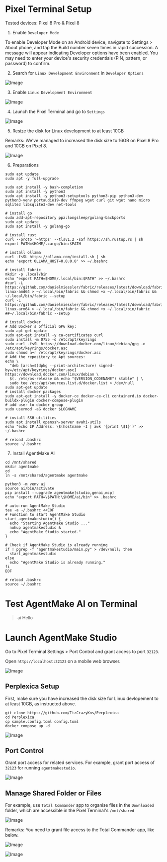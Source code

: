 # Pixel Terminal Setup

Tested devices: Pixel 8 Pro & Pixel 8

1. Enable `Developer Mode`

To enable Developer Mode on an Android device, navigate to Settings > About phone, and tap the Build number seven times in rapid succession. A message will appear indicating Developer options have been enabled. You may need to enter your device's security credentials (PIN, pattern, or password) to confirm. 

2. Search for `Linux Development Environment` in `Developer Options`

![Image](https://github.com/user-attachments/assets/1c0e7a84-263a-439b-a883-9e0cb37ddbf0)

3. Enable `Linux Development Environment`

![Image](https://github.com/user-attachments/assets/efc07717-8392-4ebd-9cea-d2e055696fc0)

4. Launch the Pixel Terminal and go to `Settings`

![Image](https://github.com/user-attachments/assets/ee88344d-252c-421e-83e8-6bee8c982d78)

5. Resize the disk for Linux development to at least 10GB

Remarks: We've managed to increased the disk size to 16GB on Pixel 8 Pro and 10GB on Pixel 8.

![Image](https://github.com/user-attachments/assets/2b62a928-df71-4745-9d6a-4661949175df)

6. Preparations

```
sudo apt update
sudo apt -y full-upgrade

sudo apt install -y bash-completion
sudo apt install -y python3
sudo apt install -y python3-setuptools python3-pip python3-dev python3-venv portaudio19-dev ffmpeg wget curl git wget nano micro sqlite3 libsqlite3-dev net-tools

# install go
sudo add-apt-repository ppa:longsleep/golang-backports
sudo apt update
sudo apt install -y golang-go

# install rust
curl --proto '=https' --tlsv1.2 -sSf https://sh.rustup.rs | sh
export PATH=$HOME/.cargo/bin:$PATH

# install ollama
curl -fsSL https://ollama.com/install.sh | sh
echo 'export OLLAMA_HOST=0.0.0.0' >> ~/.bashrc

# install fabric
mkdir -p .local/bin
echo "export PATH=$HOME/.local/bin:$PATH" >> ~/.bashrc
#curl -L https://github.com/danielmiessler/fabric/releases/latest/download/fabric-linux-amd64 > ~/.local/bin/fabric && chmod +x ~/.local/bin/fabric && ~/.local/bin/fabric --setup
curl -L https://github.com/danielmiessler/fabric/releases/latest/download/fabric-linux-arm64 > ~/.local/bin/fabric && chmod +x ~/.local/bin/fabric
##~/.local/bin/fabric --setup

# install docker
# Add Docker's official GPG key:
sudo apt-get update
sudo apt-get install -y ca-certificates curl
sudo install -m 0755 -d /etc/apt/keyrings
sudo curl -fsSL https://download.docker.com/linux/debian/gpg -o /etc/apt/keyrings/docker.asc
sudo chmod a+r /etc/apt/keyrings/docker.asc
# Add the repository to Apt sources:
echo \
  "deb [arch=$(dpkg --print-architecture) signed-by=/etc/apt/keyrings/docker.asc] https://download.docker.com/linux/debian \
  $(. /etc/os-release && echo "$VERSION_CODENAME") stable" | \
  sudo tee /etc/apt/sources.list.d/docker.list > /dev/null
sudo apt-get update
# install docker packages 
sudo apt-get install -y docker-ce docker-ce-cli containerd.io docker-buildx-plugin docker-compose-plugin
# add user to docker group
sudo usermod -aG docker $LOGNAME

# install SSH utilities 
sudo apt install openssh-server avahi-utils
echo "echo IP Address: \$(hostname -I | awk '{print \$1}')" >> ~/.bashrc

# reload .bashrc
source ~/.bashrc
```

7. Install AgentMake AI

```
cd /mnt/shared
mkdir agentmake
cd
ln -s /mnt/shared/agentmake agentmake

python3 -m venv ai
source ai/bin/activate
pip install --upgrade agentmake[studio,genai,mcp]
echo "export PATH=\$PATH:\$HOME/ai/bin" >> .bashrc

# auto-run AgentMake Studio
tee -a ~/.bashrc <<EOF
# Function to start AgentMake Studio
start_agentmakestudio() {
  echo "Starting AgentMake Studio ..."
  nohup agentmakestudio &
  echo "AgentMake Studio started."
}

# Check if AgentMake Studio is already running
if ! pgrep -f "agentmakestudio/main.py" > /dev/null; then
  start_agentmakestudio
else
  echo "AgentMake Studio is already running."
fi
EOF

# reload .bashrc
source ~/.bashrc
```

# Test AgentMake AI on Terminal

> ai Hello

# Launch AgentMake Studio

Go to Pixel Terminal Settings > Port Control and grant access to port `32123`.

Open `http://localhost:32123` on a mobile web browser.

![Image](https://github.com/user-attachments/assets/f941728b-3933-4b8a-a0be-e72d279d7524)

## Perplexica Setup

First, make sure you have increased the disk size for Linux devlopement to at least 10GB, as instructed above.

```
git clone https://github.com/ItzCrazyKns/Perplexica
cd Perplexica
cp sample.config.toml config.toml
docker compose up -d
```

![Image](https://github.com/user-attachments/assets/fe141dce-d2f4-4c7f-b078-9bd6057706f3)

## Port Control

Grant port access for related services. For example, grant port access of `32123` for running `agentmakestudio`.

![Image](https://github.com/user-attachments/assets/048065ab-da49-47f3-9c44-ad5f3ab2d278)

## Manage Shared Folder or Files

For example, use `Total Commander` app to organise files in the `Downloaded` folder, which are accessible in the Pixel Terminal's `/mnt/shared`

![Image](https://github.com/user-attachments/assets/18c01635-fc10-47d8-ada7-f37ae7b1744f)

Remarks: You need to grant file access to the Total Commander app, like below.

![Image](https://github.com/user-attachments/assets/05b1b901-d1f1-4801-bbbf-0d5ccf000a80)

![Image](https://github.com/user-attachments/assets/ca40182c-9337-4a7d-8606-f9ac4db8748c)

